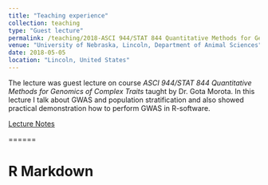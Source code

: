 ```yaml
---
title: "Teaching experience"
collection: teaching
type: "Guest lecture"
permalink: /teaching/2018-ASCI 944/STAT 844 Quantitative Methods for Genomics of Complex Traits 
venue: "University of Nebraska, Lincoln, Department of Animal Sciences"
date: 2018-05-05
location: "Lincoln, United States"
---
```


The lecture was guest lecture on course *ASCI 944/STAT 844 Quantitative Methods for Genomics of Complex Traits*  taught by Dr. Gota Morota. In this lecture I talk about GWAS and population stratification and also showed practical demonstration how to perform GWAS in R-software.


[Lecture Notes](href='https://github.com/whussain2/whussain2.github.io/tree/master/Materials/Teaching')

======

R Markdown
======

